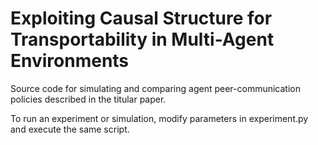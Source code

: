 # Exploiting Causal Structure for Transportability in Multi-Agent Environments

Source code for simulating and comparing agent peer-communication policies described in the titular paper. 

To run an experiment or simulation, modify parameters in experiment.py and execute the same script.

